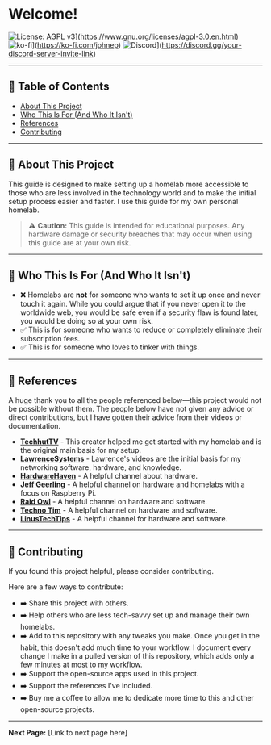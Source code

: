 # Welcome!
  ![License: AGPL v3](https://img.shields.io/badge/License-AGPL%20v3-blue.svg)](https://www.gnu.org/licenses/agpl-3.0.en.html) ![ko-fi](https://img.shields.io/badge/Ko--fi-F16061?style=for-the-badge&logo=ko-fi&logoColor=white)](https://ko-fi.com/johnep) ![Discord](https://img.shields.io/badge/Discord-5865F2?style=for-the-badge&logo=discord&logoColor=white)](https://discord.gg/your-discord-server-invite-link)

---

## 📖 Table of Contents

* [About This Project](#about-this-project)
* [Who This Is For (And Who It Isn't)](#who-this-is-for-and-who-it-isnt)
* [References](#references)
* [Contributing](#contributing)

---

## 🌟 About This Project

This guide is designed to make setting up a homelab more accessible to those who are less involved in the technology world and to make the initial setup process easier and faster. I use this guide for my own personal homelab.

> ⚠️ **Caution:** This guide is intended for educational purposes. Any hardware damage or security breaches that may occur when using this guide are at your own risk.

---

## 🎯 Who This Is For (And Who It Isn't)

* ❌ Homelabs are **not** for someone who wants to set it up once and never touch it again. While you could argue that if you never open it to the worldwide web, you would be safe even if a security flaw is found later, you would be doing so at your own risk.
* ✅ This is for someone who wants to reduce or completely eliminate their subscription fees.
* ✅ This is for someone who loves to tinker with things.

---

## 🤝 References

A huge thank you to all the people referenced below—this project would not be possible without them. The people below have not given any advice or direct contributions, but I have gotten their advice from their videos or documentation.

* **[TechhutTV](https://techhut.tv/)** - This creator helped me get started with my homelab and is the original main basis for my setup.
* **[LawrenceSystems](https://lawrencesystems.com/)** - Lawrence's videos are the initial basis for my networking software, hardware, and knowledge.
* **[HardwareHaven](https://www.hardwarehaven.media/)** - A helpful channel about hardware.
* **[Jeff Geerling](https://www.jeffgeerling.com/)** - A helpful channel on hardware and homelabs with a focus on Raspberry Pi.
* **[Raid Owl](https://raidowl.com/)** - A helpful channel on hardware and software.
* **[Techno Tim](https://technotim.live/)** - A helpful channel on hardware and software.
* **[LinusTechTips](https://linusmediagroup.com/)** - A helpful channel for hardware and software.

---

## 🚀 Contributing

If you found this project helpful, please consider contributing.

Here are a few ways to contribute:

* ➡️ Share this project with others.
* ➡️ Help others who are less tech-savvy set up and manage their own homelabs.
* ➡️ Add to this repository with any tweaks you make. Once you get in the habit, this doesn't add much time to your workflow. I document every change I make in a pulled version of this repository, which adds only a few minutes at most to my workflow.
* ➡️ Support the open-source apps used in this project.
* ➡️ Support the references I've included.
* ➡️ Buy me a coffee to allow me to dedicate more time to this and other open-source projects.
---
**Next Page:** [Link to next page here]
